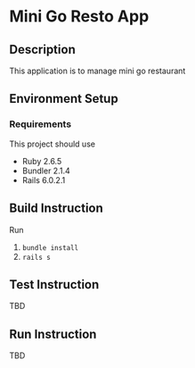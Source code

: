 # Mini Go Resto App

## Description
This application is to manage mini go restaurant

## Environment Setup

### Requirements

This project should use
* Ruby 2.6.5
* Bundler 2.1.4
* Rails 6.0.2.1

## Build Instruction
Run
1. `bundle install`
2. `rails s`

## Test Instruction
TBD

## Run Instruction
TBD